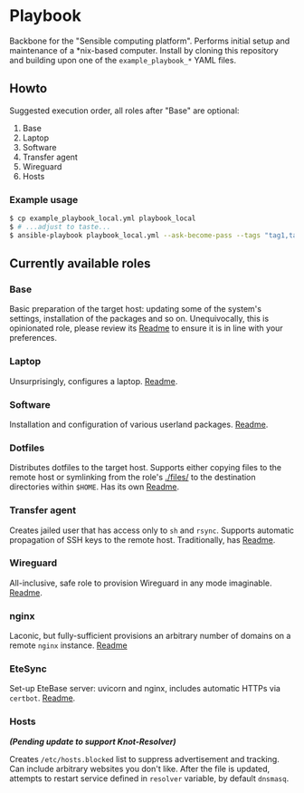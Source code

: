 # Playbook
Backbone for the "Sensible computing platform". Performs initial setup and maintenance of a \*nix-based computer. Install by cloning this repository and building upon one of the `example_playbook_*` YAML files.

## Howto

Suggested execution order, all roles after "Base" are optional:

1. Base
1. Laptop
1. Software
1. Transfer agent
1. Wireguard
1. Hosts

### Example usage

```sh
$ cp example_playbook_local.yml playbook_local
$ # ...adjust to taste...
$ ansible-playbook playbook_local.yml --ask-become-pass --tags "tag1,tag2"
```

## Currently available roles

### Base
Basic preparation of the target host: updating some of the system's settings, installation of the packages and so on. Unequivocally, this is opinionated role, please review its [Readme](https://github.com/savchenko/debian/roles/base/README.md) to ensure it is in line with your preferences.

### Laptop
Unsurprisingly, configures a laptop. [Readme](https://github.com/savchenko/debian/roles/laptop/README.md). 

### Software
Installation and configuration of various userland packages. [Readme](https://github.com/savchenko/debian/roles/software/README.md).

### Dotfiles
Distributes dotfiles to the target host. Supports either copying files to the remote host or symlinking from the role's [./files/](https://github.com/savchenko/debian/roles/dotfiles/files) to the destination directories within `$HOME`. Has its own [Readme](https://github.com/savchenko/debian/roles/dotfiles/README.md).

### Transfer agent
Creates jailed user that has access only to `sh` and `rsync`. Supports automatic propagation of SSH keys to the remote host. Traditionally, has [Readme](https://github.com/savchenko/debian/tree/bullseye/roles/transfer_agent).

### Wireguard
All-inclusive, safe role to provision Wireguard in any mode imaginable. [Readme](https://github.com/savchenko/debian/roles/wireguard/README.md). 

### nginx
Laconic, but fully-sufficient provisions an arbitrary number of domains on a remote `nginx` instance. [Readme](https://github.com/savchenko/debian/blob/stable/roles/nginx/README.md)

### EteSync
Set-up EteBase server: uvicorn and nginx, includes automatic HTTPs via `certbot`. [Readme](https://github.com/savchenko/debian/blob/role_etesync/roles/etesync/README.md).

### Hosts  
_**(Pending update to support Knot-Resolver)**_  

Creates `/etc/hosts.blocked` list to suppress advertisement and tracking.
Can include arbitrary websites you don't like. After the file is updated, attempts to restart service defined in `resolver` variable, by default `dnsmasq`.
